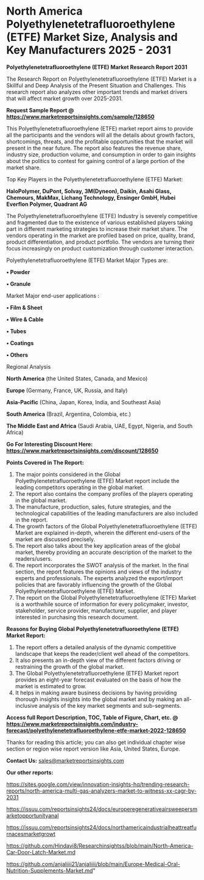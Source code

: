 # North America Polyethylenetetrafluoroethylene (ETFE) Market Size, Analysis and Key Manufacturers 2025 - 2031

<strong>Polyethylenetetrafluoroethylene (ETFE) Market Research Report 2031</strong>

The Research Report on Polyethylenetetrafluoroethylene (ETFE) Market is a Skillful and Deep Analysis of the Present Situation and Challenges. This research report also analyzes other important trends and market drivers that will affect market growth over 2025-2031.

<strong>Request Sample Report @ <a href=https://www.marketreportsinsights.com/sample/128650>https://www.marketreportsinsights.com/sample/128650</a></strong>

This Polyethylenetetrafluoroethylene (ETFE) market report aims to provide all the participants and the vendors will all the details about growth factors, shortcomings, threats, and the profitable opportunities that the market will present in the near future. The report also features the revenue share, industry size, production volume, and consumption in order to gain insights about the politics to contest for gaining control of a large portion of the market share.

Top Key Players in the Polyethylenetetrafluoroethylene (ETFE) Market:

<strong>HaloPolymer, DuPont, Solvay, 3M(Dyneon), Daikin, Asahi Glass, Chemours, MakMax, Lichang Technology, Ensinger GmbH, Hubei Everflon Polymer, Quadrant AG</strong>

The Polyethylenetetrafluoroethylene (ETFE) Industry is severely competitive and fragmented due to the existence of various established players taking part in different marketing strategies to increase their market share. The vendors operating in the market are profiled based on price, quality, brand, product differentiation, and product portfolio. The vendors are turning their focus increasingly on product customization through customer interaction.

Polyethylenetetrafluoroethylene (ETFE) Market Major Types are:

<strong>• Powder

• Granule</strong>

Market Major end-user applications :

<strong>• Film & Sheet

• Wire & Cable

• Tubes

• Coatings

• Others</strong>

Regional Analysis

</u><strong><b>North America</b></strong> (the United States, Canada, and Mexico)

<strong><b>Europe </b></strong>(Germany, France, UK, Russia, and Italy)

<strong><b>Asia-Pacific</b></strong> (China, Japan, Korea, India, and Southeast Asia)

<strong><b>South America</b></strong> (Brazil, Argentina, Colombia, etc.)

<strong><b>The Middle East and Africa</b></strong> (Saudi Arabia, UAE, Egypt, Nigeria, and South Africa)

<strong>Go For Interesting Discount Here: <a href=https://www.marketreportsinsights.com/discount/128650>https://www.marketreportsinsights.com/discount/128650</a></strong>

<strong>Points Covered in The Report:</strong>
<ol>
  <li>The major points considered in the Global Polyethylenetetrafluoroethylene (ETFE) Market report include the leading competitors operating in the global market.</li>
  <li>The report also contains the company profiles of the players operating in the global market.</li>
  <li>The manufacture, production, sales, future strategies, and the technological capabilities of the leading manufacturers are also included in the report.</li>
  <li>The growth factors of the Global Polyethylenetetrafluoroethylene (ETFE) Market are explained in-depth, wherein the different end-users of the market are discussed precisely.</li>
  <li>The report also talks about the key application areas of the global market, thereby providing an accurate description of the market to the readers/users.</li>
  <li>The report incorporates the SWOT analysis of the market. In the final section, the report features the opinions and views of the industry experts and professionals. The experts analyzed the export/import policies that are favorably influencing the growth of the Global Polyethylenetetrafluoroethylene (ETFE) Market.</li>
  <li>The report on the Global Polyethylenetetrafluoroethylene (ETFE) Market is a worthwhile source of information for every policymaker, investor, stakeholder, service provider, manufacturer, supplier, and player interested in purchasing this research document.</li>
</ol>
<strong>Reasons for Buying Global Polyethylenetetrafluoroethylene (ETFE) Market Report:</strong>

<ol>
  <li>The report offers a detailed analysis of the dynamic competitive landscape that keeps the reader/client well ahead of the competitors.</li>
  <li>It also presents an in-depth view of the different factors driving or restraining the growth of the global market.</li>
  <li>The Global Polyethylenetetrafluoroethylene (ETFE) Market report provides an eight-year forecast evaluated on the basis of how the market is estimated to grow.</li>
  <li>It helps in making aware business decisions by having providing thorough insights insights into the global market and by making an all-inclusive analysis of the key market segments and sub-segments.</li>
</ol>
<strong>Access full Report Description, TOC, Table of Figure, Chart, etc. @ <a href=https://www.marketreportsinsights.com/industry-forecast/polyethylenetetrafluoroethylene-etfe-market-2022-128650>https://www.marketreportsinsights.com/industry-forecast/polyethylenetetrafluoroethylene-etfe-market-2022-128650</a></strong>


Thanks for reading this article; you can also get individual chapter wise section or region wise report version like Asia, United States, Europe.

<strong>Contact Us:</strong>
sales@marketreportsinsights.com

<strong>Our other reports:</strong>

<a href=https://sites.google.com/view/innovation-insights-hq/trending-research-reports/north-america-multi-gas-analyzers-market-to-witness-xx-cagr-by-2031>https://sites.google.com/view/innovation-insights-hq/trending-research-reports/north-america-multi-gas-analyzers-market-to-witness-xx-cagr-by-2031</a>

<a href=https://issuu.com/reportsinsights24/docs/europeregenerativeairsweepersmarketopportunityanal>https://issuu.com/reportsinsights24/docs/europeregenerativeairsweepersmarketopportunityanal</a>

<a href=https://issuu.com/reportsinsights24/docs/northamericaindustrialheattreatfurnacesmarketgrowt>https://issuu.com/reportsinsights24/docs/northamericaindustrialheattreatfurnacesmarketgrowt</a>

<a href=https://github.com/Hindavi8/Researchinsightss/blob/main/North-America-Car-Door-Latch-Market.md>https://github.com/Hindavi8/Researchinsightss/blob/main/North-America-Car-Door-Latch-Market.md</a>

<a href=https://github.com/anjaliiii21/anjaliiii/blob/main/Europe-Medical-Oral-Nutrition-Supplements-Market.md>https://github.com/anjaliiii21/anjaliiii/blob/main/Europe-Medical-Oral-Nutrition-Supplements-Market.md</a>"
